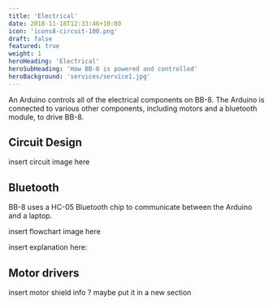 ```yaml
---
title: 'Electrical'
date: 2018-11-18T12:33:46+10:00
icon: 'icons8-circuit-100.png'
draft: false
featured: true
weight: 1
heroHeading: 'Electrical'
heroSubHeading: 'How BB-8 is powered and controlled'
heroBackground: 'services/service1.jpg'
---
```


An Arduino controls all of the electrical components on BB-8. The Arduino is connected
to various other components, including motors and a bluetooth module, to drive BB-8.

## Circuit Design

insert circuit image here

## Bluetooth

BB-8 uses a HC-05 Bluetooth chip to communicate between the Arduino and a laptop.

insert flowchart image here

insert explanation here: 

## Motor drivers

insert motor shield info ? maybe put it in a new section